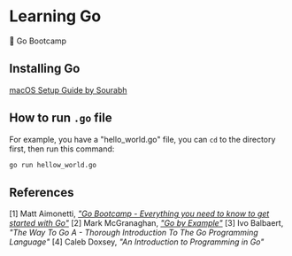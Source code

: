 # Learning Go
:dizzy: Go Bootcamp

## Installing Go

[macOS Setup Guide by Sourabh](https://sourabhbajaj.com/mac-setup/)


## How to run `.go` file

For example, you have a "hello_world.go" file, you can `cd` to the directory first, then run this command:

```sh
go run hellow_world.go
```



## References

[1] Matt Aimonetti, [*"Go Bootcamp - Everything you need to know to get started with Go"*](http://www.golangbootcamp.com/book)
[2] Mark McGranaghan, [*"Go by Example"*](https://gobyexample.com/)
[3] Ivo Balbaert, *"The Way To Go A - Thorough Introduction To The Go Programming Language"*
[4] Caleb Doxsey, *"An Introduction to Programming in Go"*